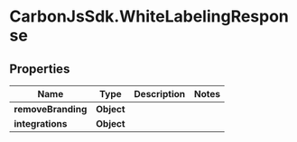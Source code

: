 # CarbonJsSdk.WhiteLabelingResponse

## Properties

Name | Type | Description | Notes
------------ | ------------- | ------------- | -------------
**removeBranding** | **Object** |  | 
**integrations** | **Object** |  | 



